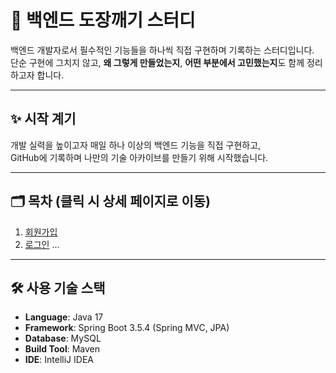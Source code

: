 # 🧱 백엔드 도장깨기 스터디

백엔드 개발자로서 필수적인 기능들을 하나씩 직접 구현하며 기록하는 스터디입니다.  
단순 구현에 그치지 않고, **왜 그렇게 만들었는지**, **어떤 부분에서 고민했는지**도 함께 정리하고자 합니다.

---

## ✨ 시작 계기

개발 실력을 높이고자 매일 하나 이상의 백엔드 기능을 직접 구현하고,  
GitHub에 기록하며 나만의 기술 아카이브를 만들기 위해 시작했습니다.

---

## 🗂️ 목차 (클릭 시 상세 페이지로 이동)

1. [회원가입](./01-signup-login/README.md)
2. [로그인](./01-signup-login/README.md)
...

---

## 🛠 사용 기술 스택
- **Language**: Java 17  
- **Framework**: Spring Boot 3.5.4 (Spring MVC, JPA)  
- **Database**: MySQL  
- **Build Tool**: Maven  
- **IDE**: IntelliJ IDEA

